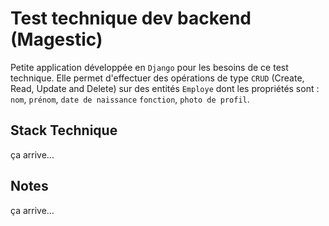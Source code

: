 # Test technique dev backend (Magestic)  

Petite application développée en `Django` pour les besoins de ce test technique.
Elle permet d'effectuer des opérations de type `CRUD` (Create, Read, Update and Delete) sur des entités `Employe` dont les propriétés sont : `nom`, `prénom`, `date de naissance` `fonction`, `photo de profil`.  

## Stack Technique  

ça arrive...

## Notes  

ça arrive...  
